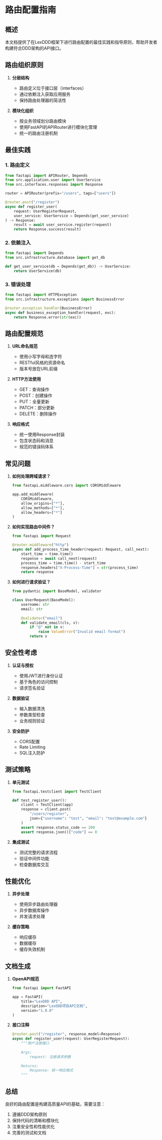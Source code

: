 # 路由配置指南

## 概述

本文档提供了在LexDDD框架下进行路由配置的最佳实践和指导原则，帮助开发者构建符合DDD架构的API接口。

## 路由组织原则

1. **分层结构**
   - 路由定义位于接口层（interfaces）
   - 通过依赖注入获取应用服务
   - 保持路由处理器的简洁性

2. **模块化组织**
   - 按业务领域划分路由模块
   - 使用FastAPI的APIRouter进行模块化管理
   - 统一的路由注册机制

## 最佳实践

### 1. 路由定义

```python
from fastapi import APIRouter, Depends
from src.application.user import UserService
from src.interfaces.responses import Response

router = APIRouter(prefix="/users", tags=["users"])

@router.post("/register")
async def register_user(
    request: UserRegisterRequest,
    user_service: UserService = Depends(get_user_service)
) -> Response:
    result = await user_service.register(request)
    return Response.success(result)
```

### 2. 依赖注入

```python
from fastapi import Depends
from src.infrastructure.database import get_db

def get_user_service(db = Depends(get_db)) -> UserService:
    return UserService(db)
```

### 3. 错误处理

```python
from fastapi import HTTPException
from src.infrastructure.exceptions import BusinessError

@router.exception_handler(BusinessError)
async def business_exception_handler(request, exc):
    return Response.error(str(exc))
```

## 路由配置规范

1. **URL命名规范**
   - 使用小写字母和连字符
   - RESTful风格的资源命名
   - 版本号放在URL前缀

2. **HTTP方法使用**
   - GET：查询操作
   - POST：创建操作
   - PUT：全量更新
   - PATCH：部分更新
   - DELETE：删除操作

3. **响应格式**
   - 统一使用Response封装
   - 包含状态码和消息
   - 规范的错误码体系

## 常见问题

1. **如何处理跨域请求？**
   ```python
   from fastapi.middleware.cors import CORSMiddleware
   
   app.add_middleware(
       CORSMiddleware,
       allow_origins=["*"],
       allow_methods=["*"],
       allow_headers=["*"]
   )
   ```

2. **如何实现路由中间件？**
   ```python
   from fastapi import Request
   
   @router.middleware("http")
   async def add_process_time_header(request: Request, call_next):
       start_time = time.time()
       response = await call_next(request)
       process_time = time.time() - start_time
       response.headers["X-Process-Time"] = str(process_time)
       return response
   ```

3. **如何进行请求验证？**
   ```python
   from pydantic import BaseModel, validator
   
   class UserRequest(BaseModel):
       username: str
       email: str
       
       @validator("email")
       def validate_email(cls, v):
           if "@" not in v:
               raise ValueError("Invalid email format")
           return v
   ```

## 安全性考虑

1. **认证与授权**
   - 使用JWT进行身份认证
   - 基于角色的访问控制
   - 请求签名验证

2. **数据验证**
   - 输入数据清洗
   - 参数类型检查
   - 业务规则验证

3. **安全防护**
   - CORS配置
   - Rate Limiting
   - SQL注入防护

## 测试策略

1. **单元测试**
   ```python
   from fastapi.testclient import TestClient
   
   def test_register_user():
       client = TestClient(app)
       response = client.post(
           "/users/register",
           json={"username": "test", "email": "test@example.com"}
       )
       assert response.status_code == 200
       assert response.json()["code"] == 0
   ```

2. **集成测试**
   - 测试完整的请求流程
   - 验证中间件功能
   - 检查数据库交互

## 性能优化

1. **异步处理**
   - 使用异步路由处理器
   - 异步数据库操作
   - 并发请求处理

2. **缓存策略**
   - 响应缓存
   - 数据缓存
   - 缓存失效机制

## 文档生成

1. **OpenAPI规范**
   ```python
   from fastapi import FastAPI
   
   app = FastAPI(
       title="LexDDD API",
       description="LexDDD项目API文档",
       version="1.0.0"
   )
   ```

2. **接口注释**
   ```python
   @router.post("/register", response_model=Response)
   async def register_user(request: UserRegisterRequest):
       """用户注册接口
       
       Args:
           request: 注册请求参数
           
       Returns:
           Response: 统一响应格式
       """
   ```

## 总结

良好的路由配置是构建高质量API的基础，需要注意：
1. 遵循DDD架构原则
2. 保持代码的清晰和模块化
3. 注重安全性和性能优化
4. 完善的测试和文档
